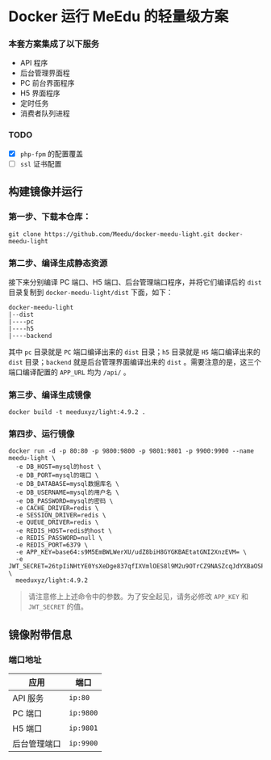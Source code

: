 # Docker 运行 MeEdu 的轻量级方案

### 本套方案集成了以下服务

- API 程序
- 后台管理界面程
- PC 前台界面程序
- H5 界面程序
- 定时任务
- 消费者队列进程

### TODO

- [x] `php-fpm` 的配置覆盖
- [ ] `ssl` 证书配置

## 构建镜像并运行

### 第一步、下载本仓库：

```
git clone https://github.com/Meedu/docker-meedu-light.git docker-meedu-light
```

### 第二步、编译生成静态资源

接下来分别编译 PC 端口、H5 端口、后台管理端口程序，并将它们编译后的 `dist` 目录复制到 `docker-meedu-light/dist` 下面，如下：

```
docker-meedu-light
|--dist
|----pc
|----h5
|----backend
```

其中 `pc` 目录就是 `PC` 端口编译出来的 `dist` 目录；`h5` 目录就是 `H5` 端口编译出来的 `dist` 目录；`backend` 就是后台管理界面编译出来的 `dist` 。需要注意的是，这三个端口编译配置的 `APP_URL` 均为 `/api/` 。

### 第三步、编译生成镜像

```
docker build -t meeduxyz/light:4.9.2 .
```

### 第四步、运行镜像

```
docker run -d -p 80:80 -p 9800:9800 -p 9801:9801 -p 9900:9900 --name meedu-light \
  -e DB_HOST=mysql的host \
  -e DB_PORT=mysql的端口 \
  -e DB_DATABASE=mysql数据库名 \
  -e DB_USERNAME=mysql的用户名 \
  -e DB_PASSWORD=mysql的密码 \
  -e CACHE_DRIVER=redis \
  -e SESSION_DRIVER=redis \
  -e QUEUE_DRIVER=redis \
  -e REDIS_HOST=redis的host \
  -e REDIS_PASSWORD=null \
  -e REDIS_PORT=6379 \
  -e APP_KEY=base64:s9M5EmBWLWerXU/udZ8biH8GYGKBAEtatGNI2XnzEVM= \
  -e JWT_SECRET=26tpIiNHtYE0YsXeDge837qfIXVmlOES8l9M2u9OTrCZ9NASZcqJdYXBaOSPeLsh \
  meeduxyz/light:4.9.2
```

> 请注意修上上述命令中的参数。为了安全起见，请务必修改 `APP_KEY` 和 `JWT_SECRET` 的值。

## 镜像附带信息

### 端口地址

| 应用         | 端口      |
| ------------ | --------- |
| API 服务     | `ip:80`   |
| PC 端口      | `ip:9800` |
| H5 端口      | `ip:9801` |
| 后台管理端口 | `ip:9900` |